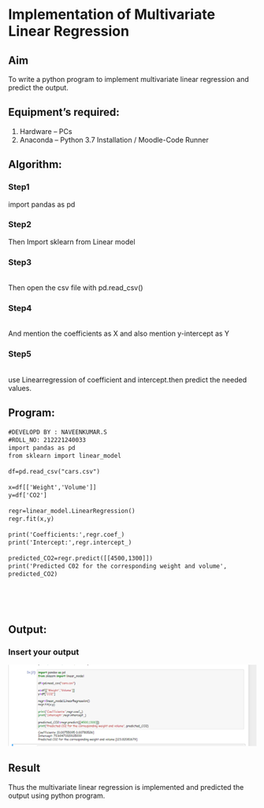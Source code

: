 # Implementation of Multivariate Linear Regression
## Aim
To write a python program to implement multivariate linear regression and predict the output.
## Equipment’s required:
1.	Hardware – PCs
2.	Anaconda – Python 3.7 Installation / Moodle-Code Runner
## Algorithm:
### Step1
import pandas as pd

### Step2
Then Import sklearn from Linear model

### Step3
<br>Then open the csv file with pd.read_csv()

### Step4
<br>And mention the coefficients as X and also mention y-intercept as Y

### Step5
<br>use Linearregression of coefficient and intercept.then predict the needed values.

## Program:
```
#DEVELOPD BY : NAVEENKUMAR.S
#ROLL_NO: 212221240033
import pandas as pd
from sklearn import linear_model

df=pd.read_csv("cars.csv")

x=df[['Weight','Volume']]
y=df['CO2']

regr=linear_model.LinearRegression()
regr.fit(x,y)
    
print('Coefficients:',regr.coef_)    
print('Intercept:',regr.intercept_)    
    
predicted_CO2=regr.predict([[4500,1300]])    
print('Predicted C02 for the corresponding weight and volume', predicted_CO2)





```
## Output:

### Insert your output

![output](./tt.png)

## Result
Thus the multivariate linear regression is implemented and predicted the output using python program.
